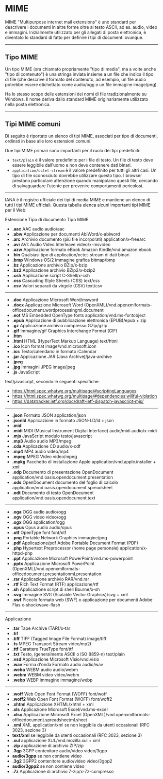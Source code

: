 # MIME

MIME "Multipurpose internet mail extensions" è uno standard per descrivere i documenti in altre forme oltre al testo ASCII, ad es. audio, video e immagini. Inizialmente utilizzato per gli allegati di posta elettronica, è diventato lo standard di fatto per definire i tipi di documenti ovunque.

---

## Tipo MIME

Un tipo MIME (ora chiamato propriamente "tipo di media", ma a volte anche "tipo di contenuto") è una stringa inviata insieme a un file che indica il tipo di file (che descrive il formato del contenuto, ad esempio, un file audio potrebbe essere etichettato come audio/ogg o un file immagine image/png).

Ha lo stesso scopo delle estensioni dei nomi di file tradizionalmente su Windows. Il nome deriva dallo standard MIME originariamente utilizzato nella posta elettronica.

---

## Tipi MIME comuni

Di seguito è riportato un elenco di tipi MIME, associati per tipo di documenti, ordinati in base alle loro estensioni comuni.

Due tipi MIME primari sono importanti per il ruolo dei tipi predefiniti:

* `text/plain` è il valore predefinito per i file di testo. Un file di testo deve essere leggibile dall'uomo e non deve contenere dati binari.
* `application/octet-stream` è il valore predefinito per tutti gli altri casi. Un tipo di file sconosciuto dovrebbe utilizzare questo tipo. I browser prestano particolare attenzione quando manipolano questi file, cercando di salvaguardare l'utente per prevenire comportamenti pericolosi.

---

IANA è il registro ufficiale dei tipi di media MIME e mantiene un elenco di tutti i tipi MIME ufficiali. Questa tabella elenca alcuni importanti tipi MIME per il Web:

Estensione Tipo di documento Tipo MIME
* **.aac** AAC audio audio/aac
* **.abw** Applicazione per documenti AbiWord/x-abiword
* **.arc** Archivio documento (più file incorporati) application/x-freearc
* **.avi** AVI: Audio Video Interleave video/x-msvideo
* **.azw** Applicazione formato eBook Amazon Kindle/vnd.amazon.ebook
* **.bin** Qualsiasi tipo di application/octet-stream di dati binari
* **.bmp** Windows OS/2 immagine grafica bitmap/bmp
* **.bz** Applicazione archivio BZip/x-bzip
* **.bz2** Applicazione archivio BZip2/x-bzip2
* **.csh** Applicazione script C-Shell/x-csh
* **.css** Cascading Style Sheets (CSS) text/css
* **.csv** Valori separati da virgole (CSV) text/csv


---


* **.doc** Applicazione Microsoft Word/msword
* **.docx** Applicazione Microsoft Word (OpenXML)/vnd.openxmlformats-officedocument.wordprocessingml.document
* **.eot** MS Embedded OpenType fonts application/vnd.ms-fontobject
* **.epub** Applicazione di pubblicazione elettronica (EPUB)/epub + zip
* **.gz** Applicazione archivio compresso GZip/gzip
* **.gif** Immagine/gif Graphics Interchange Format (GIF)
* **.htm**
* **.html** HTML (HyperText Markup Language) text/html
* **.ico** Icon format image/vnd.microsoft.icon
* **.ics** Testo/calendario in formato iCalendar
* **.jar** Applicazione JAR (Java Archive)/java-archive
* **.jpeg**
* **.jpg** Immagini JPEG image/jpeg
* **.js** JavaScript

text/javascript, secondo le seguenti specifiche:

* https://html.spec.whatwg.org/multipage/#scriptingLanguages
* https://html.spec.whatwg.org/multipage/#dependencies:willful-violation
* https://datatracker.ietf.org/doc/draft-ietf-dispatch-javascript-mjs/

---

* **.json** Formato JSON application/json
* **.jsonld** Applicazione in formato JSON-LD/ld + json
* **.mid**
* **.midi** MIDI (Musical Instrument Digital Interface) audio/midi audio/x-midi
* **.mjs** JavaScript modulo testo/javascript
* **.mp3** Audio audio MP3/mpeg
* **.cda** Applicazione CD audio/x-cdf
* **.mp4** MP4 audio video/mp4
* **.mpeg** MPEG Video video/mpeg
* **.mpkg** Pacchetto di installazione Apple application/vnd.apple.installer + xml
* **.odp** Documento di presentazione OpenDocument application/vnd.oasis.opendocument.presentation
* **.ods** OpenDocument documento del foglio di calcolo application/vnd.oasis.opendocument.spreadsheet
* **.odt** Documento di testo OpenDocument application/vnd.oasis.opendocument.text

---

* **.oga** OGG audio audio/ogg
* **.ogv** OGG video video/ogg
* **.ogx** OGG application/ogg
* **.opus** Opus audio audio/opus
* **.otf** OpenType font font/otf
* **.png** Portable Network Graphics immagine/png
* **.pdf** Applicazione/pdf Adobe Portable Document Format (PDF)
* **.php** Hypertext Preprocessor (home page personale) application/x-httpd-php
* **.ppt** Applicazione Microsoft PowerPoint/vnd.ms-powerpoint
* **.pptx** Applicazione Microsoft PowerPoint (OpenXML)/vnd.openxmlformats-officedocument.presentationml.presentation
* **.rar** Applicazione archivio RAR/vnd.rar
* **.rtf** Rich Text Format (RTF) applicazione/rtf
* **.sh** Applicazione script di shell Bourne/x-sh
* **.svg** Immagine SVG (Scalable Vector Graphics)/svg + xml
* **.swf** Piccolo formato web (SWF) o applicazione per documenti Adobe Flas  x-shockwave-flash

---

Applicazione 

* **.tar** Tape Archive (TAR)/x-tar
* **.tif**
* **.tiff** TIFF (Tagged Image File Format) image/tiff
* **.ts** MPEG Transport Stream video/mp2t
* **.ttf** Carattere TrueType font/ttf
* **.txt** Testo, (generalmente ASCII o ISO 8859-n) text/plain
* **.vsd** Applicazione Microsoft Visio/vnd.visio
* **.wav** Forma d'onda Formato audio audio/wav
* **.weba** WEBM audio audio/webm
* **.webm** WEBM video video/webm
* **.webp** WEBP immagine immagine/webp

---

* **.woff** Web Open Font Format (WOFF) font/woff
* **.woff2** Web Open Font Format (WOFF) font/woff2
* **.xhtml** Applicazione XHTML/xhtml + xml
* **.xls** Applicazione Microsoft Excel/vnd.ms-excel
* **.xlsx** Applicazione Microsoft Excel (OpenXML)/vnd.openxmlformats-officedocument.spreadsheetml.sheet
* **.xml** XML application/xml se non leggibile da utenti occasionali (RFC 3023, sezione 3)
* **text/xml** se leggibile da utenti occasionali (RFC 3023, sezione 3)
* **.xul** applicazione XUL/vnd.mozilla.xul + xml
* **.zip** applicazione di archivio ZIP/zip
* **.3gp** 3GPP contenitore audio/video video/3gpp
* **audio/3gpp** se non contiene video
* **.3g2** 3GPP2 contenitore audio/video video/3gpp2
* **audio/3gpp2** se non contiene video
* **.7z** Applicazione di archivio 7-zip/x-7z-compresso